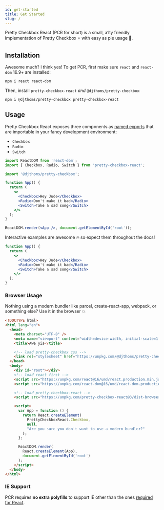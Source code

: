 ```yaml
---
id: get-started
title: Get Started
slug: /
---
```


Pretty Checkbox React (PCR for short) is a small, a11y friendly implementation
of Pretty Checkbox :star: with easy as pie usage :pie:.

## Installation

Awesome much? I think yes! To get PCR, first make sure `react` and `react-dom`
16.9+ are installed:

```sh
npm i react react-dom
```

Then, install `pretty-checkbox-react` _and_ `@djthoms/pretty-checkbox`:

```sh
npm i @djthoms/pretty-checkbox pretty-checkbox-react
```

## Usage

Pretty Checkbox React exposes three components as
[named exports](https://developer.mozilla.org/en-US/docs/web/javascript/reference/statements/export)
that are importable in your fancy development environment:

- `Checkbox`
- `Radio`
- `Switch`

```jsx title="index.js"
import ReactDOM from 'react-dom';
import { Checkbox, Radio, Switch } from 'pretty-checkbox-react';

import '@djthoms/pretty-checkbox';

function App() {
  return (
    <>
      <Checkbox>Hey Jude</Checkbox>
      <Radio>Don't make it bad</Radio>
      <Switch>Take a sad song</Switch>
    </>
  );
}

ReactDOM.render(<App />, document.getElementById('root'));
```

Interactive examples are awesome :fire: so expect them throughout the docs!

```jsx live
function App() {
  return (
    <>
      <Checkbox>Hey Jude</Checkbox>
      <Radio>Don't make it bad</Radio>
      <Switch>Take a sad song</Switch>
    </>
  );
}
```

### Browser Usage

Nothing using a modern bundler like parcel, create-react-app, webpack, or
something else? Use it in the browser :boom:

```html title="index.html" {9,14,15,18}
<!DOCTYPE html>
<html lang="en">
  <head>
    <meta charset="UTF-8" />
    <meta name="viewport" content="width=device-width, initial-scale=1.0" />
    <title>Awe yis</title>

    <!-- load pretty-checkbox css -->
    <link rel="stylesheet" href="https://unpkg.com/@djthoms/pretty-checkbox" />
  </head>
  <body>
    <div id="root"></div>
    <!-- load react first -->
    <script src="https://unpkg.com/react@16/umd/react.production.min.js"></script>
    <script src="https://unpkg.com/react-dom@16/umd/react-dom.production.min.js"></script>

    <!-- load pretty-checkbox-react -->
    <script src="https://unpkg.com/pretty-checkbox-react@3/dist-browser/index.js"></script>

    <script>
      var App = function () {
        return React.createElement(
          PrettyCheckboxReact.Checkbox,
          null,
          "Are you sure you don't want to use a modern bundler?"
        );
      };

      ReactDOM.render(
        React.createElement(App),
        document.getElementById('root')
      );
    </script>
  </body>
</html>
```

### IE Support

PCR requires **no extra polyfills** to support IE other than the ones
[required for React](https://www.npmjs.com/package/react-app-polyfill#supporting-internet-explorer).
